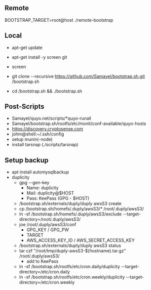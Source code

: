 ## Remote

BOOTSTRAP_TARGET=root@host ./remote-bootstrap

## Local

* apt-get update
* apt-get install -y screen git
* screen

* git clone --recursive https://github.com/Samayel/bootstrap.sh.git /bootstrap.sh
* cd /bootstrap.sh && ./bootstrap.sh

## Post-Scripts

* Samayel/quyo.net/scripts/*quyo-runall
* Samayel/bootstrap.sh/rootfs/etc/monit/conf-available/quyo-hosts
* https://discovery.cryptosense.com
* johm@shell:~/.ssh/config
* setup munin(-node)
* install tarsnap (./scripts/tarsnap)

## Setup backup

* apt install automysqlbackup
* duplicity
  * gpg --gen-key
    * Name: duplicity
    * Mail: duplicity@$HOST
    * Pass: KeePass (GPG - $HOST)
  * /bootstrap.sh/externals/duply/duply awsS3 create
  * cp /bootstrap.sh/homefs/.duply/awsS3/* /root/.duply/awsS3/
  * ln -sf /bootstrap.sh/homefs/.duply/awsS3/exclude --target-directory=/root/.duply/awsS3/
  * joe /root/.duply/awsS3/conf
    * GPG_KEY / GPG_PW
    * TARGET
    * AWS_ACCESS_KEY_ID / AWS_SECRET_ACCESS_KEY
  * /bootstrap.sh/externals/duply/duply awsS3 status
  * tar czf "/root/tmp/duply-awsS3-$(hostname).tar.gz" /root/.duply/awsS3/
    * add to KeePass
  * ln -sf /bootstrap.sh/rootfs/etc/cron.daily/duplicity --target-directory=/etc/cron.daily
  * ln -sf /bootstrap.sh/rootfs/etc/cron.weekly/duplicity --target-directory=/etc/cron.weekly
